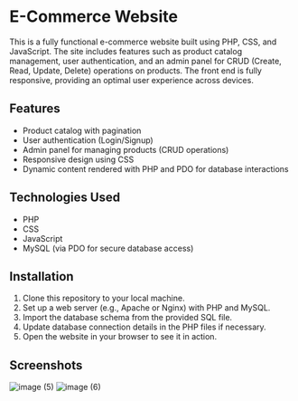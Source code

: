 # E-Commerce Website

This is a fully functional e-commerce website built using PHP, CSS, and JavaScript. The site includes features such as product catalog management, user authentication, and an admin panel for CRUD (Create, Read, Update, Delete) operations on products. The front end is fully responsive, providing an optimal user experience across devices.

## Features
- Product catalog with pagination
- User authentication (Login/Signup)
- Admin panel for managing products (CRUD operations)
- Responsive design using CSS
- Dynamic content rendered with PHP and PDO for database interactions

## Technologies Used
- PHP
- CSS
- JavaScript
- MySQL (via PDO for secure database access)

## Installation

1. Clone this repository to your local machine.
2. Set up a web server (e.g., Apache or Nginx) with PHP and MySQL.
3. Import the database schema from the provided SQL file.
4. Update database connection details in the PHP files if necessary.
5. Open the website in your browser to see it in action.

## Screenshots
![image (5)](https://github.com/user-attachments/assets/30985d47-6fdf-4824-b831-a415b51e94b7)
![image (6)](https://github.com/user-attachments/assets/afdaa383-fd2d-438b-80a0-ed097c5d516c)
